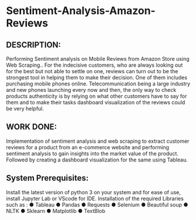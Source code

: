 # Sentiment-Analysis-Amazon-Reviews

## DESCRIPTION:
Performing Sentiment analysis on Mobile Reviews from Amazon Store using Web Scraping..
For the indecisive customers, who are always looking out for the best but not able to settle on
one, reviews can turn out to be the strongest tool in helping them to make their decision. One
of them includes purchasing mobile phones online. Telecommunication being a large industry
and new phones launching every now and then, the only way to check products authenticity is
by relying on what other customers have to say for them and to make their tasks dashboard
visualization of the reviews could be very helpful.

## WORK DONE:
Implementation of sentiment analysis and web scraping to extract customer reviews for a
product from an e-commerce website and performing sentiment analysis to gain insights into
the market value of the product. Followed by creating a dashboard visualization for the same
using Tableau.

## System Prerequisites:
Install the latest version of python 3 on your system and for ease of use, install Jupyter Lab or
VScode for IDE.
Installation of the required Libraries such as :
● Tableau
● Pandas
● Requests
● Selenium
● Beautiful soup
● NLTK
● Sklearn
● Matplotlib
● TextBlob
